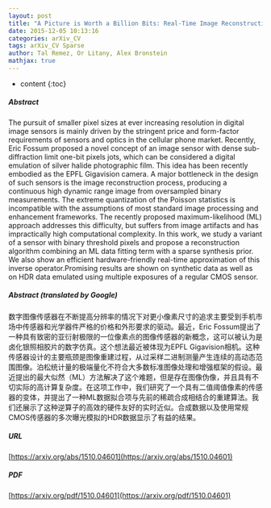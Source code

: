 ```yaml
---
layout: post
title: "A Picture is Worth a Billion Bits: Real-Time Image Reconstruction from Dense Binary Pixels"
date: 2015-12-05 10:13:16
categories: arXiv_CV
tags: arXiv_CV Sparse
author: Tal Remez, Or Litany, Alex Bronstein
mathjax: true
---
```


* content
{:toc}

##### Abstract
The pursuit of smaller pixel sizes at ever increasing resolution in digital image sensors is mainly driven by the stringent price and form-factor requirements of sensors and optics in the cellular phone market. Recently, Eric Fossum proposed a novel concept of an image sensor with dense sub-diffraction limit one-bit pixels jots, which can be considered a digital emulation of silver halide photographic film. This idea has been recently embodied as the EPFL Gigavision camera. A major bottleneck in the design of such sensors is the image reconstruction process, producing a continuous high dynamic range image from oversampled binary measurements. The extreme quantization of the Poisson statistics is incompatible with the assumptions of most standard image processing and enhancement frameworks. The recently proposed maximum-likelihood (ML) approach addresses this difficulty, but suffers from image artifacts and has impractically high computational complexity. In this work, we study a variant of a sensor with binary threshold pixels and propose a reconstruction algorithm combining an ML data fitting term with a sparse synthesis prior. We also show an efficient hardware-friendly real-time approximation of this inverse operator.Promising results are shown on synthetic data as well as on HDR data emulated using multiple exposures of a regular CMOS sensor.

##### Abstract (translated by Google)
数字图像传感器在不断提高分辨率的情况下对更小像素尺寸的追求主要受到手机市场中传感器和光学器件严格的价格和外形要求的驱动。最近，Eric Fossum提出了一种具有致密的亚衍射极限的一位​​像素点的图像传感器的新概念，这可以被认为是卤化银照相胶片的数字仿真。这个想法最近被体现为EPFL Gigavision相机。这种传感器设计的主要瓶颈是图像重建过程，从过采样二进制测量产生连续的高动态范围图像。泊松统计量的极端量化不符合大多数标准图像处理和增强框架的假设。最近提出的最大似然（ML）方法解决了这个难题，但是存在图像伪像，并且具有不切实际的高计算复杂度。在这项工作中，我们研究了一个具有二值阈值像素的传感器的变体，并提出了一种ML数据拟合项与先前的稀疏合成相结合的重建算法。我们还展示了这种逆算子的高效的硬件友好的实时近似。合成数据以及使用常规CMOS传感器的多次曝光模拟的HDR数据显示了有益的结果。

##### URL
[https://arxiv.org/abs/1510.04601](https://arxiv.org/abs/1510.04601)

##### PDF
[https://arxiv.org/pdf/1510.04601](https://arxiv.org/pdf/1510.04601)

